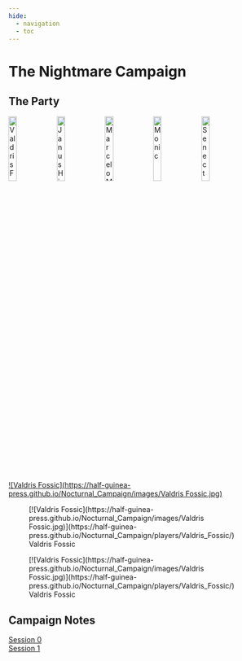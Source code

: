 ```yaml
---
hide:
  - navigation
  - toc
---
```


# The Nightmare Campaign

## The Party

<a href="https://half-guinea-press.github.io/Nocturnal_Campaign/players/Valdris_Fossic/"><img src="https://half-guinea-press.github.io/Nocturnal_Campaign/images/Valdris Fossic.jpg" alt="Valdris Fossic" style="width:18%"></a>
<a href="https://half-guinea-press.github.io/Nocturnal_Campaign/players/Janus_Hindemith/"><img src="https://half-guinea-press.github.io/Nocturnal_Campaign/images/Janus_Hindemith.jpg" alt="Janus Hindemith" style="width:18%"></a>
<a href="https://half-guinea-press.github.io/Nocturnal_Campaign/players/Marcelo_Mecanico/"><img src="https://half-guinea-press.github.io/Nocturnal_Campaign/images/Marcelo_Mecanico.jpg" alt="Marcelo Mecanico" style="width:18%"></a>
<a href="https://half-guinea-press.github.io/Nocturnal_Campaign/players/Monic/"><img src="https://half-guinea-press.github.io/Nocturnal_Campaign/images/Gargoyle_SunSoulMonk.jpg" alt="Monic" style="width:18%"></a>
<a href="https://half-guinea-press.github.io/Nocturnal_Campaign/players/Senectus_Caruso/"><img src="https://half-guinea-press.github.io/Nocturnal_Campaign/images/Senectus_Caruso.jpg" alt="Senectus Caruso" style="width:18%"></a>

[![Valdris Fossic](https://half-guinea-press.github.io/Nocturnal_Campaign/images/Valdris Fossic.jpg)](https://half-guinea-press.github.io/Nocturnal_Campaign/players/Valdris_Fossic/)

<figure markdown="span">
  [![Valdris Fossic](https://half-guinea-press.github.io/Nocturnal_Campaign/images/Valdris Fossic.jpg)](https://half-guinea-press.github.io/Nocturnal_Campaign/players/Valdris_Fossic/)
  <figcaption>Valdris Fossic</figcaption>
</figure>
<figure markdown="span">
  [![Valdris Fossic](https://half-guinea-press.github.io/Nocturnal_Campaign/images/Valdris Fossic.jpg)](https://half-guinea-press.github.io/Nocturnal_Campaign/players/Valdris_Fossic/)
  <figcaption>Valdris Fossic</figcaption>
</figure>

## Campaign Notes

[Session 0](https://half-guinea-press.github.io/Nocturnal_Campaign/campaign_notes/Session%200/)<br>
[Session 1](https://half-guinea-press.github.io/Nocturnal_Campaign/campaign_notes/Session%201/)<br>
